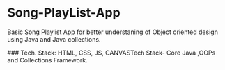 # Song-PlayList-App
<p>Basic Song Playlist App for better understaning of Object oriented design using Java and Java collections.</p>
### Tech. Stack:
HTML, CSS, JS, CANVASTech Stack- Core Java ,OOPs and Collections Framework.
